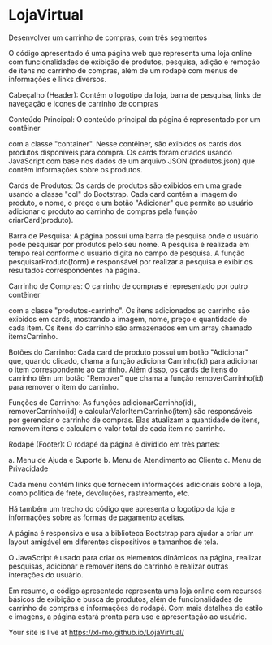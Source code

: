 # LojaVirtual
Desenvolver um carrinho de compras, com três segmentos

O código apresentado é uma página web que representa uma loja online com funcionalidades de exibição de produtos, pesquisa, adição e remoção de itens no carrinho de compras, além de um rodapé com menus de informações e links diversos.

Cabeçalho (Header):
Contém o  logotipo da loja, barra de pesquisa, links de navegação e icones de carrinho de compras

Conteúdo Principal:
O conteúdo principal da página é representado por um contêiner <div> com a classe "container". Nesse contêiner, são exibidos os cards dos produtos disponíveis para compra. Os cards foram criados usando JavaScript com base nos dados de um arquivo JSON (produtos.json) que contém informações sobre os produtos.

Cards de Produtos:
Os cards de produtos são exibidos em uma grade usando a classe "col" do Bootstrap. Cada card contém a imagem do produto, o nome, o preço e um botão "Adicionar" que permite ao usuário adicionar o produto ao carrinho de compras pela função criarCard(produto).

Barra de Pesquisa:
A página possui uma barra de pesquisa onde o usuário pode pesquisar por produtos pelo seu nome. A pesquisa é realizada em tempo real conforme o usuário digita no campo de pesquisa. A função pesquisarProduto(form) é responsável por realizar a pesquisa e exibir os resultados correspondentes na página.

Carrinho de Compras:
O carrinho de compras é representado por outro contêiner <div> com a classe "produtos-carrinho". Os itens adicionados ao carrinho são exibidos em cards, mostrando a imagem, nome, preço e quantidade de cada item. Os itens do carrinho são armazenados em um array chamado itemsCarrinho.

Botões do Carrinho:
Cada card de produto possui um botão "Adicionar" que, quando clicado, chama a função adicionarCarrinho(id) para adicionar o item correspondente ao carrinho. Além disso, os cards de itens do carrinho têm um botão "Remover" que chama a função removerCarrinho(id) para remover o item do carrinho.

Funções de Carrinho:
As funções adicionarCarrinho(id), removerCarrinho(id) e calcularValorItemCarrinho(item) são responsáveis por gerenciar o carrinho de compras. Elas atualizam a quantidade de itens, removem itens e calculam o valor total de cada item no carrinho.

Rodapé (Footer):
O rodapé da página é dividido em três partes:

a. Menu de Ajuda e Suporte
b. Menu de Atendimento ao Cliente
c. Menu de Privacidade

Cada menu contém links que fornecem informações adicionais sobre a loja, como política de frete, devoluções, rastreamento, etc.

Há também um trecho do código que apresenta o logotipo da loja e informações sobre as formas de pagamento aceitas. 

A página é responsiva e usa a biblioteca Bootstrap para ajudar a criar um layout amigável em diferentes dispositivos e tamanhos de tela.

O JavaScript é usado para criar os elementos dinâmicos na página, realizar pesquisas, adicionar e remover itens do carrinho e realizar outras interações do usuário.

Em resumo, o código apresentado representa uma loja online com recursos básicos de exibição e busca de produtos, além de funcionalidades de carrinho de compras e informações de rodapé. Com mais detalhes de estilo e imagens, a página estará pronta para uso e apresentação ao usuário.


Your site is live at https://xl-mo.github.io/LojaVirtual/